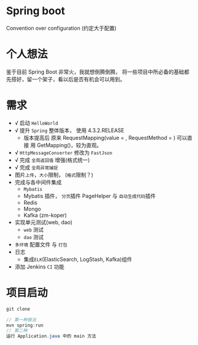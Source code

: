 # Spring boot #
Convention over configuration (约定大于配置)

# 个人想法 #
鉴于目前 Spring Boot 非常火，我就想倒腾倒腾，
将一些项目中所必备的基础都先搭好，留一个架子，看以后是否有机会可以用到。

# 需求 #

* √ 启动 `HelloWorld`
* √ 提升 `Spring` 整体版本， 使用 4.3.2.RELEASE
    * 版本提高后 原来 RequestMapping(value = , RequestMethod = ) 可以直接 用 GetMapping()，较为直观。
* √ `HttpMessageConverter` 修改为 `FastJson`
* √ 完成 `全局返回值` 增强(格式统一)
* √ 完成 `全局异常捕捉`
* 图片`上传`，`大小`限制， (`格式`限制？)
* 完成与各中间件集成
    * `Mybatis`
    * Mybatis 插件， `分页`插件 PageHelper 与 `自动生成代码`插件
    * Redis
    * Mongo
    * Kafka (zm-koper)
* 实现单元测试(web, dao)
    * `web` 测试
    * `dao` 测试
* `多环境` 配置文件 与 `打包`
* 日志
    * 集成`ELK`(ElasticSearch, LogStash, Kafka)组件
* 添加 Jenkins `CI` 功能

# 项目启动 #

``` java
git clone

// 第一种做法
mvn spring:run
// 第二种
运行 Application.java 中的 main 方法
```
